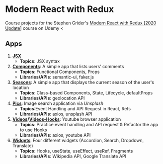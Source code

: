 # Modern React with Redux
Course projects for the Stephen Grider's [Modern React with Redux [2020 Update]](https://www.udemy.com/course/react-redux/) course on Udemy
<
## Apps
1. **[JSX](/01-jsx)** 
    - **Topics**: JSX syntax
2. **[Components](/02-components)**: A simple app that lists users' comments
    - **Topics**: Functional Components, Props
    - **Libraries/APIs**: semantic-ui, faker.js
3. **[Seasons](/03-seasons)**: A simple app that displays the current season of the user's location
    - **Topics**: Class-based Components, State, Lifecycle, defaultProps
    - **Libraries/APIs**: geolocation API
4. **[Pics](/04-pics)**: Image search application via *Unsplash*
    - **Topics**:Event Handling and API Request in React, Refs
    - **Libraries/APIs**: axios, unsplash API
5. **[Videos](/05-videos)/[Videos-Hooks](/05-videos-hooks)**: Youtube browser application
    - **Topics**: Practice event handling and API request & Refactor the app to use Hooks
    - **Libraries/APIs**: axios, youtube API
6. **[Widgets](/06-widgets)**: Four different widgets (Accordion, Search, Dropdown, Translate)
    - **Topics**: Hooks, useState, useEffect, useRef, Fragments
    - **Libraries/APIs**: Wikipedia API, Google Translate API
